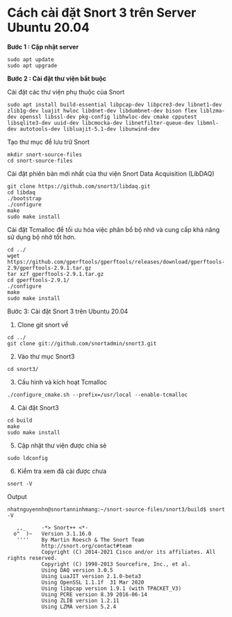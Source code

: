 # **Cách cài đặt Snort 3 trên Server Ubuntu 20.04**

**Bước 1 : Cập nhật server**



```
sudo apt update
sudo apt upgrade
```



**Bước 2 : Cài đặt thư viện bắt buộc**

Cài đặt các thư viện phụ thuộc của Snort 

`sudo apt install build-essential libpcap-dev libpcre3-dev libnet1-dev zlib1g-dev luajit hwloc libdnet-dev libdumbnet-dev bison flex liblzma-dev openssl libssl-dev pkg-config libhwloc-dev cmake cpputest libsqlite3-dev uuid-dev libcmocka-dev libnetfilter-queue-dev libmnl-dev autotools-dev libluajit-5.1-dev libunwind-dev`

Tạo thư mục để lưu trữ Snort
```
mkdir snort-source-files
cd snort-source-files
```

Cài đặt phiên bản mới nhất của thư viện Snort Data Acquisition (LibDAQ)
```
git clone https://github.com/snort3/libdaq.git
cd libdaq
./bootstrap
./configure
make
sudo make install
```
Cài đặt Tcmalloc để tối ưu hóa việc phân bổ bộ nhớ và cung cấp khả năng sử dụng bộ nhớ tốt hơn.


```
cd ../
wget https://github.com/gperftools/gperftools/releases/download/gperftools-2.9/gperftools-2.9.1.tar.gz
tar xzf gperftools-2.9.1.tar.gz 
cd gperftools-2.9.1/
./configure
make 
sudo make install
```
Bước 3: Cài đặt Snort 3 trên Ubuntu 20.04
1. Clone git snort về 
```
cd ../
git clone git://github.com/snortadmin/snort3.git
```
2. Vào thư mục Snort3
```
cd snort3/
```
3. Cấu hình và kích hoạt Tcmalloc
```
./configure_cmake.sh --prefix=/usr/local --enable-tcmalloc
``` 
4. Cài đặt Snort3 
```
cd build
make 
sudo make install
```
5. Cập nhật thư viện được chia sẻ 
```
sudo ldconfig
```
6. Kiểm tra xem đã cài được chưa 
```
snort -V
```

Output 
```
nhatnguyennhn@snortanninhmang:~/snort-source-files/snort3/build$ snort -V

   ,,_     -*> Snort++ <*-
  o"  )~   Version 3.1.16.0
   ''''    By Martin Roesch & The Snort Team
           http://snort.org/contact#team
           Copyright (C) 2014-2021 Cisco and/or its affiliates. All rights reserved.
           Copyright (C) 1998-2013 Sourcefire, Inc., et al.
           Using DAQ version 3.0.5
           Using LuaJIT version 2.1.0-beta3
           Using OpenSSL 1.1.1f  31 Mar 2020
           Using libpcap version 1.9.1 (with TPACKET_V3)
           Using PCRE version 8.39 2016-06-14
           Using ZLIB version 1.2.11
           Using LZMA version 5.2.4
```



